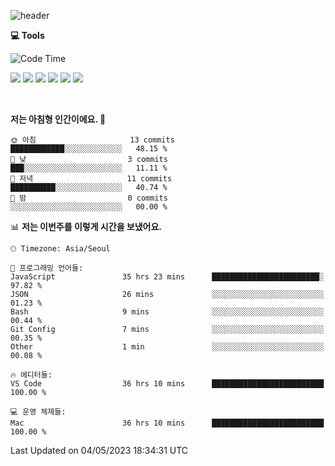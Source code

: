 
![header](https://capsule-render.vercel.app/api?type=waving&color=timeGradient&height=300&section=header&text=I'm%20Jiyeoun🖐&fontSize=54&section=header)


**💻 Tools**

<!--START_SECTION:waka-->
![Code Time](http://img.shields.io/badge/Code%20Time-276%20hrs%2022%20mins-blue)


<img src="https://img.shields.io/badge/JavaScript-F7DF1E.svg?style=flat-square&logo=JavaScript&logoColor=white"/> <img src="https://img.shields.io/badge/React-61DAFB.svg?style=flat-square&logo=React&logoColor=white"/> <img src="https://img.shields.io/badge/Styled Components-DB7093.svg?style=flat-square&logo=styledcomponents&logoColor=white"/> <img src="https://img.shields.io/badge/Figma-F24E1E.svg?style=flat-square&logo=figma&logoColor=white"/> <img src="https://img.shields.io/badge/amazons3-569A31.svg?style=flat-square&logo=amazons3&logoColor=white"/> <img src="https://img.shields.io/badge/github-181717.svg?style=flat-square&logo=github&logoColor=white"/> 


<br />

**저는 아침형 인간이에요. 🐤** 

```text
🌞 아침                     13 commits          ████████████░░░░░░░░░░░░░   48.15 % 
🌆 낮　                     3 commits           ███░░░░░░░░░░░░░░░░░░░░░░   11.11 % 
🌃 저녁                     11 commits          ██████████░░░░░░░░░░░░░░░   40.74 % 
🌙 밤　                     0 commits           ░░░░░░░░░░░░░░░░░░░░░░░░░   00.00 % 
```


📊 **저는 이번주를 이렇게 시간을 보냈어요.** 

```text
🕑︎ Timezone: Asia/Seoul

💬 프로그래밍 언어들: 
JavaScript               35 hrs 23 mins      ████████████████████████░   97.82 % 
JSON                     26 mins             ░░░░░░░░░░░░░░░░░░░░░░░░░   01.23 % 
Bash                     9 mins              ░░░░░░░░░░░░░░░░░░░░░░░░░   00.44 % 
Git Config               7 mins              ░░░░░░░░░░░░░░░░░░░░░░░░░   00.35 % 
Other                    1 min               ░░░░░░░░░░░░░░░░░░░░░░░░░   00.08 % 

🔥 에디터들: 
VS Code                  36 hrs 10 mins      █████████████████████████   100.00 % 

💻 운영 체제들: 
Mac                      36 hrs 10 mins      █████████████████████████   100.00 % 
```


 Last Updated on 04/05/2023 18:34:31 UTC
<!--END_SECTION:waka-->

<!--
**pajiyeee/pajiyeee** is a ✨ _special_ ✨ repository because its `README.md` (this file) appears on your GitHub profile.

Here are some ideas to get you started:

- 🔭 I’m currently working on ...
- 🌱 I’m currently learning ...
- 👯 I’m looking to collaborate on ...
- 🤔 I’m looking for help with ...
- 💬 Ask me about ...
- 📫 How to reach me: ...
- 😄 Pronouns: ...
- ⚡ Fun fact: ...
-->
